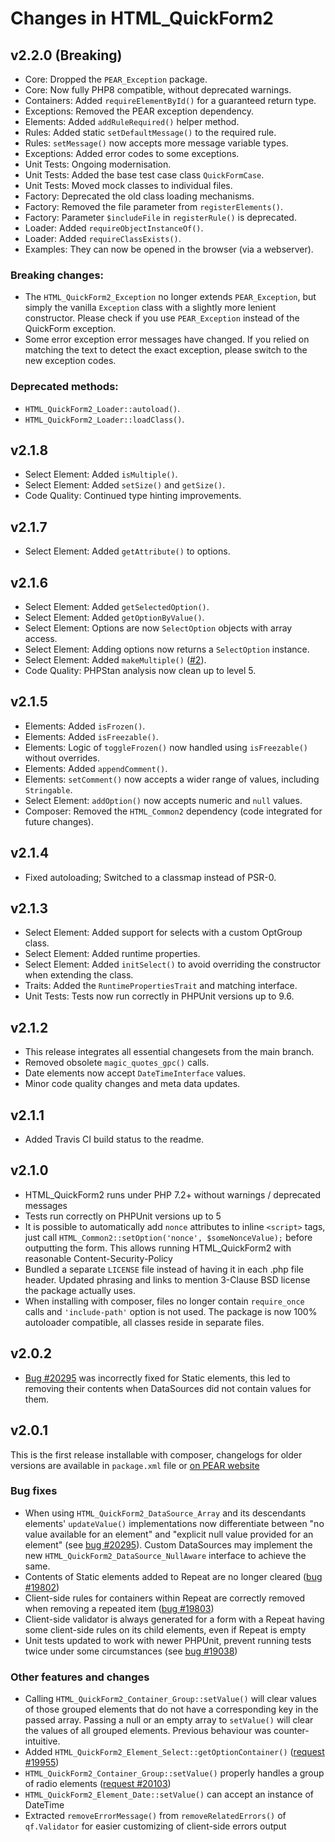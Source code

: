# Changes in HTML_QuickForm2

## v2.2.0 (Breaking)
- Core: Dropped the `PEAR_Exception` package.
- Core: Now fully PHP8 compatible, without deprecated warnings.
- Containers: Added `requireElementById()` for a guaranteed return type.
- Exceptions: Removed the PEAR exception dependency.
- Elements: Added `addRuleRequired()` helper method.
- Rules: Added static `setDefaultMessage()` to the required rule.
- Rules: `setMessage()` now accepts more message variable types.
- Exceptions: Added error codes to some exceptions.
- Unit Tests: Ongoing modernisation.
- Unit Tests: Added the base test case class `QuickFormCase`.
- Unit Tests: Moved mock classes to individual files.
- Factory: Deprecated the old class loading mechanisms.
- Factory: Removed the file parameter from `registerElements()`.
- Factory: Parameter `$includeFile` in `registerRule()` is deprecated.
- Loader: Added `requireObjectInstanceOf()`.
- Loader: Added `requireClassExists()`.
- Examples: They can now be opened in the browser (via a webserver).

### Breaking changes:

- The `HTML_QuickForm2_Exception` no longer extends `PEAR_Exception`, but
  simply the vanilla `Exception` class with a slightly more lenient 
  constructor. Please check if you use `PEAR_Exception` instead of the 
  QuickForm exception.
- Some error exception error messages have changed. If you relied on 
  matching the text to detect the exact exception, please switch to 
  the new exception codes.

### Deprecated methods:

- `HTML_QuickForm2_Loader::autoload()`.
- `HTML_QuickForm2_Loader::loadClass()`.

## v2.1.8
- Select Element: Added `isMultiple()`.
- Select Element: Added `setSize()` and `getSize()`.
- Code Quality: Continued type hinting improvements.

## v2.1.7
- Select Element: Added `getAttribute()` to options.

## v2.1.6
- Select Element: Added `getSelectedOption()`.
- Select Element: Added `getOptionByValue()`.
- Select Element: Options are now `SelectOption` objects with array access.
- Select Element: Adding options now returns a `SelectOption` instance.
- Select Element: Added `makeMultiple()` ([#2](https://github.com/Mistralys/HTML_QuickForm2/issues/2)).
- Code Quality: PHPStan analysis now clean up to level 5.

## v2.1.5
- Elements: Added `isFrozen()`.
- Elements: Added `isFreezable()`.
- Elements: Logic of `toggleFrozen()` now handled using `isFreezable()` without overrides.
- Elements: Added `appendComment()`.
- Elements: `setComment()` now accepts a wider range of values, including `Stringable`.
- Select Element: `addOption()` now accepts numeric and `null` values.
- Composer: Removed the `HTML_Common2` dependency (code integrated for future changes).

## v2.1.4
- Fixed autoloading; Switched to a classmap instead of PSR-0.

## v2.1.3
- Select Element: Added support for selects with a custom OptGroup class.
- Select Element: Added runtime properties.
- Select Element: Added `initSelect()` to avoid overriding the constructor 
  when extending the class.
- Traits: Added the `RuntimePropertiesTrait` and matching interface.
- Unit Tests: Tests now run correctly in PHPUnit versions up to 9.6.

## v2.1.2 
- This release integrates all essential changesets from the main branch.
- Removed obsolete `magic_quotes_gpc()` calls.
- Date elements now accept `DateTimeInterface` values.
- Minor code quality changes and meta data updates.

## v2.1.1
- Added Travis CI build status to the readme.

## v2.1.0 
- HTML_QuickForm2 runs under PHP 7.2+ without warnings / deprecated messages
- Tests run correctly on PHPUnit versions up to 5
- It is possible to automatically add `nonce` attributes to inline
   `<script>` tags, just call
   ```HTML_Common2::setOption('nonce', $someNonceValue);```
  before outputting the form. This allows running HTML_QuickForm2 with
  reasonable Content-Security-Policy
- Bundled a separate `LICENSE` file instead of having it in each .php file
  header. Updated phrasing and links to mention 3-Clause BSD license
  the package actually uses.
- When installing with composer, files no longer contain `require_once` calls
  and `'include-path'` option is not used. The package is now 100% autoloader
  compatible, all classes reside in separate files.


## v2.0.2 
- [Bug #20295] was incorrectly fixed for Static elements, this led to removing
  their contents when DataSources did not contain values for them.

## v2.0.1 

This is the first release installable with composer, changelogs for older versions 
are available in `package.xml` file or [on PEAR website] 

### Bug fixes

- When using `HTML_QuickForm2_DataSource_Array` and its descendants elements'
   `updateValue()` implementations now differentiate between "no value available
   for an element" and "explicit null value provided for an element"
   (see [bug #20295]). Custom DataSources may implement the new
   `HTML_QuickForm2_DataSource_NullAware` interface to achieve the same.
- Contents of Static elements added to Repeat are no longer cleared ([bug #19802])
- Client-side rules for containers within Repeat are correctly removed when
   removing a repeated item ([bug #19803])
- Client-side validator is always generated for a form with a Repeat having
   some client-side rules on its child elements, even if Repeat is empty
- Unit tests updated to work with newer PHPUnit, prevent running tests twice
   under some circumstances (see [bug #19038])

### Other features and changes

- Calling `HTML_QuickForm2_Container_Group::setValue()` will clear values of
   those grouped elements that do not have a corresponding key in the passed
   array. Passing a null or an empty array to `setValue()` will clear the values
   of all grouped elements. Previous behaviour was counter-intuitive.
- Added `HTML_QuickForm2_Element_Select::getOptionContainer()` ([request #19955])
- `HTML_QuickForm2_Container_Group::setValue()` properly handles a group of radio
   elements ([request #20103])
- `HTML_QuickForm2_Element_Date::setValue()` can accept an instance of DateTime
- Extracted `removeErrorMessage()` from `removeRelatedErrors()` of `qf.Validator`
   for easier customizing of client-side errors output


[bug #19038]: https://pear.php.net/bugs/bug.php?id=19038
[bug #19802]: https://pear.php.net/bugs/bug.php?id=19802
[bug #19803]: https://pear.php.net/bugs/bug.php?id=19803
[request #19955]: https://pear.php.net/bugs/bug.php?id=19955
[request #20103]: https://pear.php.net/bugs/bug.php?id=20103
[bug #20295]: https://pear.php.net/bugs/bug.php?id=20295
[on PEAR website]: https://pear.php.net/package/HTML_QuickForm2/download/All